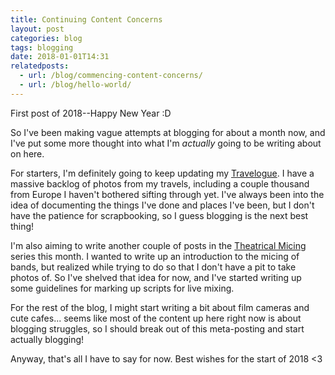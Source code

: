 ```yaml
---
title: Continuing Content Concerns
layout: post
categories: blog
tags: blogging
date: 2018-01-01T14:31
relatedposts:
  - url: /blog/commencing-content-concerns/
  - url: /blog/hello-world/
---
```


First post of 2018--Happy New Year :D

So I've been making vague attempts at blogging for about a month now, and I've put some more thought into what I'm _actually_ going to be writing about on here.

For starters, I'm definitely going to keep updating my [Travelogue](/travelogue/). I have a massive backlog of photos from my travels, including a couple thousand from Europe I haven't bothered sifting through yet. I've always been into the idea of documenting the things I've done and places I've been, but I don't have the patience for scrapbooking, so I guess blogging is the next best thing!

I'm also aiming to write another couple of posts in the [Theatrical Micing](/audio/) series this month. I wanted to write up an introduction to the micing of bands, but realized while trying to do so that I don't have a pit to take photos of. So I've shelved that idea for now, and I've started writing up some guidelines for marking up scripts for live mixing.

For the rest of the blog, I might start writing a bit about film cameras and cute cafes... seems like most of the content up here right now is about blogging struggles, so I should break out of this meta-posting and start actually blogging!

Anyway, that's all I have to say for now. Best wishes for the start of 2018 <3

